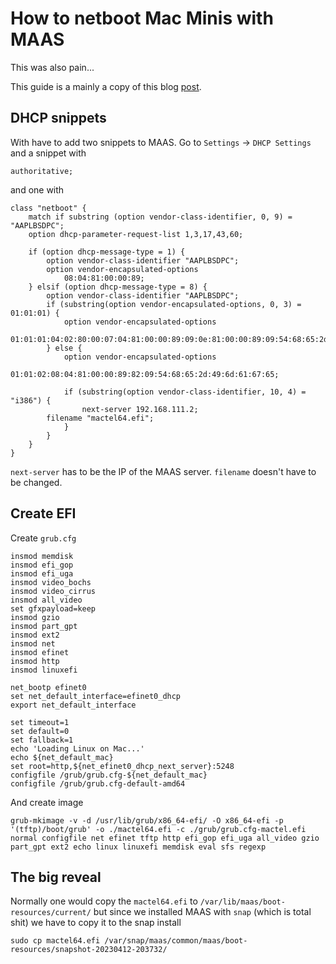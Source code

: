 # How to netboot Mac Minis with MAAS

This was also pain...

This guide is a mainly a copy of this blog [post](https://blog.slys.dev/netbooting-macmini-over-maas/).

## DHCP snippets

With have to add two snippets to MAAS. Go to `Settings` &rarr; `DHCP Settings` and a snippet with
```
authoritative;
```
and one with
```
class "netboot" {
    match if substring (option vendor-class-identifier, 0, 9) = "AAPLBSDPC";
    option dhcp-parameter-request-list 1,3,17,43,60;

    if (option dhcp-message-type = 1) {
        option vendor-class-identifier "AAPLBSDPC";
        option vendor-encapsulated-options
            08:04:81:00:00:89;
    } elsif (option dhcp-message-type = 8) {
        option vendor-class-identifier "AAPLBSDPC";
        if (substring(option vendor-encapsulated-options, 0, 3) = 01:01:01) {
            option vendor-encapsulated-options
              01:01:01:04:02:80:00:07:04:81:00:00:89:09:0e:81:00:00:89:09:54:68:65:2d:49:6d:61:67:65;
        } else {
            option vendor-encapsulated-options
                01:01:02:08:04:81:00:00:89:82:09:54:68:65:2d:49:6d:61:67:65;

            if (substring(option vendor-class-identifier, 10, 4) = "i386") {
                next-server 192.168.111.2;
		filename "mactel64.efi";
            }
        }
    }
}
```
`next-server` has to be the IP of the MAAS server.
`filename` doesn't have to be changed.

## Create EFI

Create `grub.cfg`
```
insmod memdisk
insmod efi_gop
insmod efi_uga
insmod video_bochs
insmod video_cirrus
insmod all_video
set gfxpayload=keep
insmod gzio
insmod part_gpt
insmod ext2
insmod net
insmod efinet
insmod http
insmod linuxefi

net_bootp efinet0
set net_default_interface=efinet0_dhcp
export net_default_interface

set timeout=1
set default=0
set fallback=1
echo 'Loading Linux on Mac...'
echo ${net_default_mac}
set root=http,${net_efinet0_dhcp_next_server}:5248
configfile /grub/grub.cfg-${net_default_mac}
configfile /grub/grub.cfg-default-amd64
```

And create image
```
grub-mkimage -v -d /usr/lib/grub/x86_64-efi/ -O x86_64-efi -p '(tftp)/boot/grub' -o ./mactel64.efi -c ./grub/grub.cfg-mactel.efi normal configfile net efinet tftp http efi_gop efi_uga all_video gzio part_gpt ext2 echo linux linuxefi memdisk eval sfs regexp
```

## The big reveal

Normally one would copy the `mactel64.efi` to `/var/lib/maas/boot-resources/current/` but since we installed MAAS with `snap` (which is total shit) we have to copy it to the snap install

```
sudo cp mactel64.efi /var/snap/maas/common/maas/boot-resources/snapshot-20230412-203732/
```
